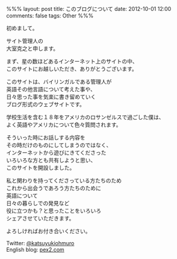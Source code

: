 %%%
layout: post
title: このブログについて
date: 2012-10-01 12:00
comments: false
tags: Other
%%%

初めまして。

サイト管理人の<br />
大室克之と申します。

まず、星の数ほどあるインターネット上のサイトの中、<br />
このサイトにお越しいただき、ありがとうございます。

このサイトは、バイリンガルである管理人が<br />
英語その他言語について考えた事や、<br />
日々思った事を気楽に書き留めていく<br />
ブログ形式のウェブサイトです。

学校生活を含む１８年をアメリカのロサンゼルスで過ごした僕は、<br />
よく英語やアメリカについて色々質問されます。

そういった時にお話しする内容を<br />
その時だけのものにしてしまうのではなく、<br />
インターネットから遊びにきてくださった<br />
いろいろな方とも共有しようと思い、<br />
このサイトを開設しました。

私と関わりを持ってくださっている方たちのため<br />
これから出会うであろう方たちのために<br />
英語について<br />
日々の暮らしでの発見など<br />
役に立つかも？と思ったことをいろいろ<br />
シェアさせていただきます。

よろしければお付き合いください。

Twitter: <a href="http://twitter.com/katsuyukiohmuro" target="_blank">@katsuyukiohmuro</a><br />
English blog: <a href="http://pex2.com/" target="_blank">pex2.com</a>
